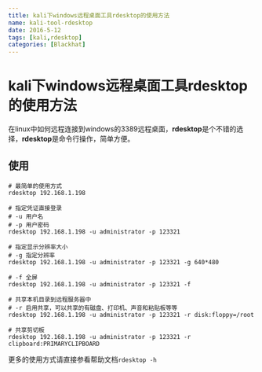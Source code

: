 ```yaml
---
title: kali下windows远程桌面工具rdesktop的使用方法
name: kali-tool-rdesktop
date: 2016-5-12
tags: [kali,rdesktop]
categories: [Blackhat]
---
```


# kali下windows远程桌面工具rdesktop的使用方法

在linux中如何远程连接到windows的3389远程桌面，**rdesktop**是个不错的选择，**rdesktop**是命令行操作，简单方便。

## 使用

```shell
# 最简单的使用方式
rdesktop 192.168.1.198

# 指定凭证直接登录
# -u 用户名
# -p 用户密码
rdesktop 192.168.1.198 -u administrator -p 123321

# 指定显示分辨率大小
# -g 指定分辨率
rdesktop 192.168.1.198 -u administrator -p 123321 -g 640*480

# -f 全屏
rdesktop 192.168.1.198 -u administrator -p 123321 -f

# 共享本机目录到远程服务器中
# -r 启用共享，可以共享的有磁盘、打印机、声音和粘贴板等等
rdesktop 192.168.1.198 -u administrator -p 123321 -r disk:floppy=/root

# 共享剪切板
rdesktop 192.168.1.198 -u administrator -p 123321 -r clipboard:PRIMARYCLIPBOARD
```

更多的使用方式请直接参看帮助文档`rdesktop -h`